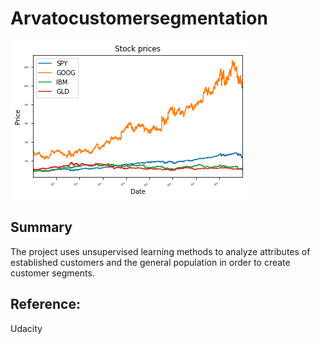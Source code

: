 # Arvatocustomersegmentation
![Image of result](https://github.com/ShuangyuandData/StockPriceIndicator/blob/master/f1.png)
## Summary
The project uses unsupervised learning methods to analyze attributes of established customers and the general population in order to create customer segments.

## Reference:
Udacity

